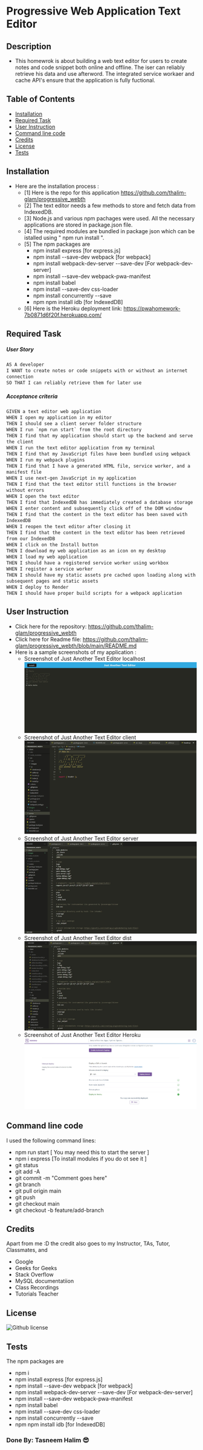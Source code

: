 # Progressive Web Application Text Editor

## Description
- This homewrok is about building a web text editor for users to create notes and code snippet both online and offline. The iser can reliably retrieve his data and use afterword. The integrated service workaer and cache API's ensure that the application is fully fuctional.

## Table of Contents
  - [Installation](#installation)
  - [Required Task](#required-task)
  - [User Instruction](#user-instruction)
  - [Command line code](#command-line-code)
  - [Credits](#credits)
  - [License](#license)
  - [Tests](#tests)

## Installation

- Here are the installation process :
  - [1] Here is the repo for this application https://github.com/thalim-glam/progressive_webth
  - [2] The text editor needs a few methods to store and fetch data from IndexedDB.
  - [3] Node.js and various npm pachages were used. All the necessary applications are stored in package.json file.
  - [4] The required modules are bundled in package json which can be istalled using " npm run install ".
  - [5] The npm packages are
    - npm install express [for express.js]
    - npm install --save-dev webpack [for webpack]
    - npm install webpack-dev-server --save-dev [For webpack-dev-server]
    - npm install --save-dev webpack-pwa-manifest
    - npm install babel
    - npm install --save-dev css-loader
    - npm install concurrently --save
    - npm npm install idb [for IndexedDB]
  - [6] Here is the Heroku deployment link: https://pwahomework-7b0871d6f20f.herokuapp.com/

## Required Task 

##### User Story 
```
AS A developer
I WANT to create notes or code snippets with or without an internet connection
SO THAT I can reliably retrieve them for later use
```
##### Acceptance criteria
```
GIVEN a text editor web application
WHEN I open my application in my editor
THEN I should see a client server folder structure
WHEN I run `npm run start` from the root directory
THEN I find that my application should start up the backend and serve the client
WHEN I run the text editor application from my terminal
THEN I find that my JavaScript files have been bundled using webpack
WHEN I run my webpack plugins
THEN I find that I have a generated HTML file, service worker, and a manifest file
WHEN I use next-gen JavaScript in my application
THEN I find that the text editor still functions in the browser without errors
WHEN I open the text editor
THEN I find that IndexedDB has immediately created a database storage
WHEN I enter content and subsequently click off of the DOM window
THEN I find that the content in the text editor has been saved with IndexedDB
WHEN I reopen the text editor after closing it
THEN I find that the content in the text editor has been retrieved from our IndexedDB
WHEN I click on the Install button
THEN I download my web application as an icon on my desktop
WHEN I load my web application
THEN I should have a registered service worker using workbox
WHEN I register a service worker
THEN I should have my static assets pre cached upon loading along with subsequent pages and static assets
WHEN I deploy to Render
THEN I should have proper build scripts for a webpack application

```

## User Instruction

  - Click here for the repository: https://github.com/thalim-glam/progressive_webth 
  - Click here for Readme file: https://github.com/thalim-glam/progressive_webth/blob/main/README.md 
  - Here is a sample screenshots of my application :
    - Screenshot of Just Another Text Editor localhost ![Screenshot of Just Another Text Editor](./images/JATE_localhost.jpg)
    - Screenshot of Just Another Text Editor client ![Screenshot of Just Another Text Editor](./images/JATE_client.jpg)
    - Screenshot of Just Another Text Editor server ![Screenshot of Just Another Text Editor](./images/JATE_server.jpg)
    - Screenshot of Just Another Text Editor dist ![Screenshot of Just Another Text Editor](./images/JATE_client_dist.jpg)
    - Screenshot of Just Another Text Editor Heroku ![Screenshot of Just Another Text Editor](./images/JATE_heroku.jpg)
    
## Command line code

I used the following command lines:
- npm run start [ You may need this to start the server ]
- npm i express [To install modules if you do ot see it ]
- git status
- git add -A
- git commit -m "Comment goes here"
- git branch
- git pull origin main
- git push
- git checkout main
- git checkout -b feature/add-branch

## Credits

Apart from me :D the credit also goes to my Instructor, TAs, Tutor, Classmates, and 
- Google 
- Geeks for Geeks
- Stack Overflow
- MySQL documentatiion
- Class Recordings
- Tutorials Teacher

## License
 ![Github license](https://img.shields.io/badge/license-MIT-blue.svg) 

## Tests
The npm packages are
  - npm i
  - npm install express [for express.js]
  - npm install --save-dev webpack [for webpack]
  - npm install webpack-dev-server --save-dev [For webpack-dev-server]
  - npm install --save-dev webpack-pwa-manifest
  - npm install babel
  - npm install --save-dev css-loader
  - npm install concurrently --save
  - npm npm install idb [for IndexedDB]

### Done By: Tasneem Halim 😎


